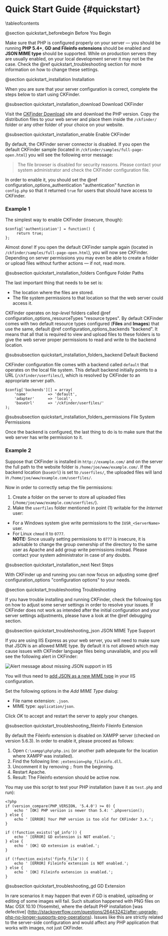 # Quick Start Guide {#quickstart}

\tableofcontents

@section quickstart_beforebegin Before You Begin

Make sure that PHP is configured properly on your server &mdash; you should be running <strong>PHP 5.4+</strong>, <strong>GD and Fileinfo extensions</strong> should be enabled and <strong>JSON MIME type</strong> should be supported. While on production servers they are usually enabled, on your local development server it may not be the case. Check the @ref quickstart_troubleshooting section for more information on how to change these settings.

@section quickstart_installation Installation

When you are sure that your server configuration is correct, complete the steps below to start using CKFinder.

@subsection quickstart_installation_download Download CKFinder

Visit the [CKFinder Download](http://cksource.com/ckfinder/download) site and download the PHP version. Copy the distribution files to your web server and place them inside the `/ckfinder/` folder or any other folder of your choice on your website.

@subsection quickstart_installation_enable Enable CKFinder

By default, the CKFinder server connector is disabled. If you open the default CKFinder sample
(located in `/ckfinder/samples/full-page-open.html`) you will see the following error message:

<blockquote>The file browser is disabled for security reasons. Please contact your system administrator and check the CKFinder configuration file.</blockquote>

In order to enable it, you should set the @ref configuration_options_authentication "authentication" function in `config.php` so that it returned `true` for users that should have access to CKFinder.

### Example 1

The simplest way to enable CKFinder (insecure, though):
~~~
$config['authentication'] = function() {
     return true;
};
~~~

Almost done! If you open the default CKFinder sample again (located in `/ckfinder/samples/full-page-open.html`), you will now see CKFinder. Depending on server permissions you may even be able to create a folder or upload files without further actions &mdash; if not, read more.

@subsection quickstart_installation_folders Configure Folder Paths

The last important thing that needs to be set is:
 - The location where the files are stored.
 - The file system permissions to that location so that the web server could access it.

CKFinder operates on *top-level* folders called @ref configuration_options_resourceTypes "resource types". By default CKFinder comes with two default resource types configured (**Files** and **Images**) that use the same, default @ref configuration_options_backends "backend".
It means that all that is required to view and upload files to these folders is to give the web server proper permissions to read and write to the backend location.

@subsubsection quickstart_installation_folders_backend Default Backend

CKFinder configuration file comes with a backend called `default` that operates on the local file system.
This default backend initially points to a URL (`/ckfinder/userfiles/`), which is resolved by CKFinder to an appropriate server path.

~~~
$config['backends'][] = array(
    'name'         => 'default',
    'adapter'      => 'local',
    'baseUrl'      => '/ckfinder/userfiles/'
);
~~~

@subsubsection quickstart_installation_folders_permissions File System Permissions

Once the backend is configured, the last thing to do is to make sure that the web server has write permission to it.

### Example 2

Suppose that CKFinder is installed in `http://example.com/` and on the server the full path to the website folder is `/home/joe/www/example.com/`.
If the backend location (`baseUrl`) is set to `/userfiles/`, the uploaded files will land in `/home/joe/www/example.com/userfiles/`.

Now in order to correctly setup the file permissions:

1. Create a folder on the server to store all uploaded files (`/home/joe/www/example.com/userfiles/`).
2. Make the `userfiles` folder mentioned in point (1) writable for the *Internet* user:
 - For a Windows system give write permissions to the `IUSR_<ServerName>` user.
 - For Linux `chmod` it to `0777`.<br>
   **NOTE:** Since usually setting permissions to `0777` is insecure, it is advisable to change the group ownership of the directory to the same user as Apache and add group write permissions instead. Please contact your system administrator in case of any doubts.

@subsection quickstart_installation_next Next Steps

With CKFinder up and running you can now focus on adjusting some @ref configuration_options "configuration options" to your needs.

@section quickstart_troubleshooting Troubleshooting

If you have trouble installing and running CKFinder, check the following tips on how to adjust some server settings in order to resolve your issues. If CKFinder does not work as intended after the initial configuration and your server settings adjustments, please have a look at the @ref debugging section.

@subsection quickstart_troubleshooting_json JSON MIME Type Support

If you are using IIS Express as your web server, you will need to make sure that JSON is an allowed MIME type. By default it is not allowed which may cause issues with CKFinder language files being unavailable, and you will see the following alert in CKFinder:

![Alert message about missing JSON support in IIS](/manual/images/missing_json_mimetype.png)

You will thus need to <a href="https://technet.microsoft.com/en-us/library/cc725608(v=ws.10).aspx">add JSON as a new MIME type</a> in your IIS configuration.

Set the following options in the *Add MIME Type* dialog:
 - File name extension: `.json`.
 - MIME type: `application/json`.
 
Click *OK* to accept and restart the server to apply your changes.

@subsection quickstart_troubleshooting_fileinfo Fileinfo Extension

By default the Fileinfo extension is disabled on XAMPP server (checked on version 5.6.3). In order to enable it, please proceed as follows:
1. Open `C:\xampp\php\php.ini` (or another path adequate for the location where XAMPP was installed).
2. Find the following line: `;extension=php_fileinfo.dll`.
3. Uncomment it by removing `;` from the beginning.
4. Restart Apache.
5. Result: The Fileinfo extension should be active now.

You may use this script to test your PHP installation (save it as `test.php` and run):

~~~
<?php
if (version_compare(PHP_VERSION, '5.4.0') >= 0) {
    echo ' [OK] PHP version is newer than 5.4: '.phpversion();
} else {
    echo ' [ERROR] Your PHP version is too old for CKFinder 3.x.';
}

if (!function_exists('gd_info')) {
    echo ' [ERROR] GD extension is NOT enabled.';
} else {
    echo ' [OK] GD extension is enabled.';
}

if (!function_exists('finfo_file')) {
    echo ' [ERROR] Fileinfo extension is NOT enabled.';
} else {
    echo ' [OK] Fileinfo extension is enabled.';
}
~~~

@subsection quickstart_troubleshooting_gd GD Extension

In rare scenarios it may happen that even if GD is enabled, uploading or editing of some images will fail. Such situation happened with PNG files on Mac OSX 10.10 (Yosemite), where the default PHP installation [was defective] (http://stackoverflow.com/questions/26443242/after-upgrade-php-no-longer-supports-png-operations). Issues like this are strictly related to the server-side configuration and would affect any PHP application that works with images, not just CKFinder.

